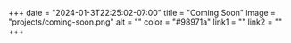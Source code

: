 +++
date = "2024-01-3T22:25:02-07:00"
title = "Coming Soon"
image = "projects/coming-soon.png"
alt = ""
color = "#98971a"
link1 = ""
link2 = ""
+++
